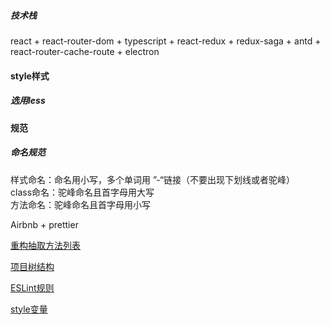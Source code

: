 ##### 技术栈
react + react-router-dom + typescript + react-redux + redux-saga + antd + react-router-cache-route + electron 

#### style样式
##### 选用less

#### 规范 
##### 命名规范
样式命名：命名用小写，多个单词用 ”-“链接（不要出现下划线或者驼峰）  
class命名：驼峰命名且首字母用大写  
方法命名：驼峰命名且首字母用小写  

Airbnb + prettier



[重构抽取方法列表](./重构抽取方法列表.md)  

[项目树结构](./项目树结构.md)  

[ESLint规则](./ESLint规则解释.md)

[style变量](./style变量.md)
